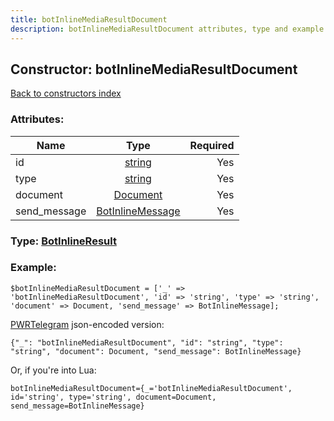 ```yaml
---
title: botInlineMediaResultDocument
description: botInlineMediaResultDocument attributes, type and example
---
```

## Constructor: botInlineMediaResultDocument  
[Back to constructors index](index.md)



### Attributes:

| Name     |    Type       | Required |
|----------|:-------------:|---------:|
|id|[string](../types/string.md) | Yes|
|type|[string](../types/string.md) | Yes|
|document|[Document](../types/Document.md) | Yes|
|send\_message|[BotInlineMessage](../types/BotInlineMessage.md) | Yes|



### Type: [BotInlineResult](../types/BotInlineResult.md)


### Example:

```
$botInlineMediaResultDocument = ['_' => 'botInlineMediaResultDocument', 'id' => 'string', 'type' => 'string', 'document' => Document, 'send_message' => BotInlineMessage];
```  

[PWRTelegram](https://pwrtelegram.xyz) json-encoded version:

```
{"_": "botInlineMediaResultDocument", "id": "string", "type": "string", "document": Document, "send_message": BotInlineMessage}
```


Or, if you're into Lua:  


```
botInlineMediaResultDocument={_='botInlineMediaResultDocument', id='string', type='string', document=Document, send_message=BotInlineMessage}

```


